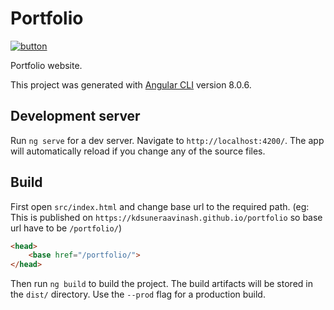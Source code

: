# Portfolio

[![button](https://dabuttonfactory.com/button.png?t=Go+to+Portfolio&f=Calibri-Bold&ts=24&tc=fff&tshs=1&tshc=000&hp=20&vp=8&c=round&bgt=two-colors&bgc=134f5c&ebgc=0c343d)](https://mattermost.com)

Portfolio website.

This project was generated with [Angular CLI](https://github.com/angular/angular-cli) version 8.0.6.

## Development server

Run `ng serve` for a dev server. Navigate to `http://localhost:4200/`. The app will automatically reload if you change any of the source files.

## Build

First open `src/index.html` and change base url to the required path.
(eg: This is published on `https://kdsuneraavinash.github.io/portfolio`
so base url have to be `/portfolio/`)

```html
<head>
    <base href="/portfolio/">
</head>
```

Then run `ng build` to build the project. The build artifacts will be stored in the `dist/` directory. Use the `--prod` flag for a production build.
